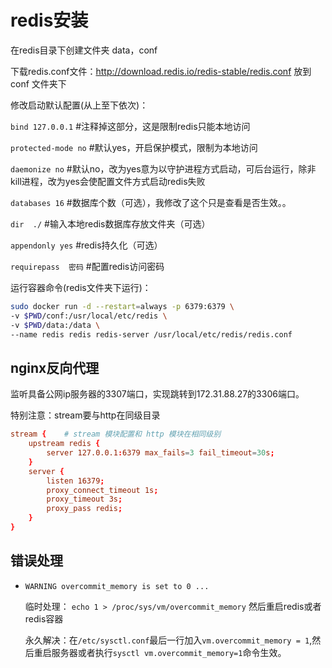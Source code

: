 # redis安装

在redis目录下创建文件夹 data，conf

下载redis.conf文件：http://download.redis.io/redis-stable/redis.conf 放到 conf 文件夹下

修改启动默认配置(从上至下依次)：

`bind 127.0.0.1` #注释掉这部分，这是限制redis只能本地访问

`protected-mode no` #默认yes，开启保护模式，限制为本地访问

`daemonize no` #默认no，改为yes意为以守护进程方式启动，可后台运行，除非kill进程，改为yes会使配置文件方式启动redis失败

`databases 16` #数据库个数（可选），我修改了这个只是查看是否生效。。

`dir  ./` #输入本地redis数据库存放文件夹（可选）

`appendonly yes` #redis持久化（可选）

`requirepass  密码` #配置redis访问密码

运行容器命令(redis文件夹下运行)：

```bash
sudo docker run -d --restart=always -p 6379:6379 \
-v $PWD/conf:/usr/local/etc/redis \
-v $PWD/data:/data \
--name redis redis redis-server /usr/local/etc/redis/redis.conf
```

## nginx反向代理

监听具备公网ip服务器的3307端口，实现跳转到172.31.88.27的3306端口。

特别注意：stream要与http在同级目录  

```conf
stream {    # stream 模块配置和 http 模块在相同级别
    upstream redis {
        server 127.0.0.1:6379 max_fails=3 fail_timeout=30s;
    }
    server {
        listen 16379;
        proxy_connect_timeout 1s;
        proxy_timeout 3s;
        proxy_pass redis;
    }
}
```

## 错误处理

* `WARNING overcommit_memory is set to 0 ...` 

    临时处理： `echo 1 > /proc/sys/vm/overcommit_memory` 然后重启redis或者redis容器

    永久解决：在`/etc/sysctl.conf`最后一行加入`vm.overcommit_memory = 1`,然后重启服务器或者执行`sysctl vm.overcommit_memory=1`命令生效。